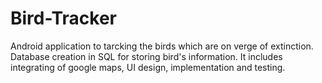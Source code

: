 # Bird-Tracker

Android application to tarcking the birds which are on verge of extinction. 
Database creation in SQL for storing bird's information.
It includes integrating of google maps, UI design, implementation and testing.
